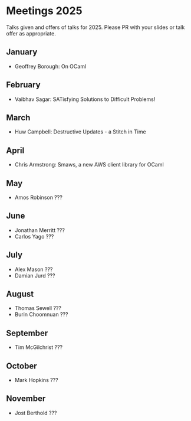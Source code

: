 # Meetings 2025

Talks given and offers of talks for 2025. Please PR with your slides or talk offer as appropriate.

## January
- Geoffrey Borough: On OCaml

## February
- Vaibhav Sagar: SATisfying Solutions to Difficult Problems!

## March
 - Huw Campbell: Destructive Updates - a Stitch in Time
   
## April
 - Chris Armstrong: Smaws, a new AWS client library for OCaml

## May
 - Amos Robinson ???

## June
 - Jonathan Merritt ???
 - Carlos Yago ???

## July
 - Alex Mason ???
 - Damian Jurd ???

## August
 - Thomas Sewell ???
 - Burin Choomnuan ???
   
## September
 - Tim McGilchrist ???

## October
 - Mark Hopkins ???

## November
 - Jost Berthold ???
